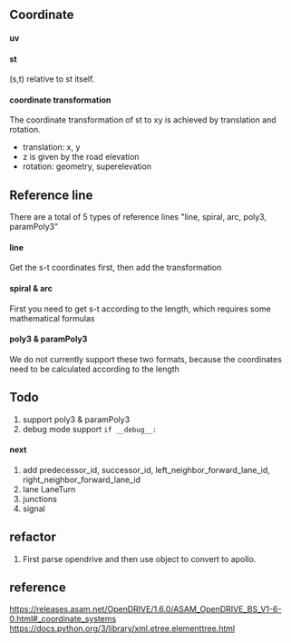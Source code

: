 ## Coordinate

#### uv

#### st
(s,t) relative to st itself.

#### coordinate transformation
The coordinate transformation of st to xy is achieved by translation and rotation.
* translation: x, y
* z is given by the road elevation
* rotation: geometry, superelevation

## Reference line
There are a total of 5 types of reference lines "line, spiral, arc, poly3, paramPoly3"

#### line
Get the s-t coordinates first, then add the transformation

#### spiral & arc
First you need to get s-t according to the length, which requires some mathematical formulas

#### poly3 & paramPoly3
We do not currently support these two formats, because the coordinates need to be calculated according to the length


## Todo
1. support poly3 & paramPoly3
2. debug mode support `if __debug__:`

#### next
1. add predecessor_id, successor_id, left_neighbor_forward_lane_id, right_neighbor_forward_lane_id
2. lane LaneTurn
3. junctions
4. signal

## refactor
1. First parse opendrive and then use object to convert to apollo.


## reference
https://releases.asam.net/OpenDRIVE/1.6.0/ASAM_OpenDRIVE_BS_V1-6-0.html#_coordinate_systems
https://docs.python.org/3/library/xml.etree.elementtree.html

